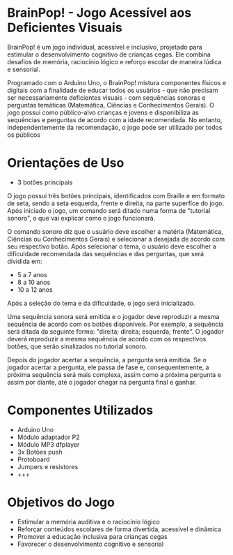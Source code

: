 # BrainPop! - Jogo Acessível aos Deficientes Visuais
BrainPop! é um jogo individual, acessível e inclusivo, projetado para estimular o desenvolvimento cognitivo de crianças cegas. Ele combina desafios de memória, raciocínio lógico e reforço escolar de maneira lúdica e sensorial.

Programado com o Arduíno Uno, o BrainPop! mistura componentes físicos e digitais com a finalidade de educar todos
os usuários - que não precisam ser necessariamente deficientes visuais - com sequências sonoras e perguntas temáticas
(Matemática, Ciências e Conhecimentos Gerais). O jogo possui como público-alvo crianças e jovens e disponibiliza
as sequências e perguntas de acordo com a idade recomendada. No entanto, independentemente da recomendação, o jogo
pode ser utilizado por todos os públicos

# Orientações de Uso
* 3 botões principais

O jogo possui três botões principais, identificados com Braille e em  formato de seta, sendo a seta esquerda, frente e direita, na parte superfíce do jogo. Após iniciado o jogo, um comando será ditado numa forma de "tutorial sonoro", o que vai explicar como o jogo funcionará.

O comando sonoro diz que o usuário deve escolher a matéria (Matemática, Ciências ou Conhecimentos Gerais) e selecionar a desejada de acordo 
com seu respectivo botão. Após selecionar o tema, o usuário deve escolher a dificuldade recomendada das sequências e das perguntas, que será dividida em:
* 5 a 7 anos
* 8 a 10 anos
* 10 a 12 anos

Após a seleção do tema e da dificuldade, o jogo será inicializado.

Uma sequência sonora será emitida e o jogador deve reproduzir a mesma sequência de acordo com os botões disponíveis. Por exemplo, a sequência será ditada 
da seguinte forma: "direita; direita; esquerda; frente". O jogador deverá reproduzir a mesma sequência de acordo com os respectivos botões, que serão sinalizados 
no tutorial sonoro.

Depois do jogador acertar a sequência, a pergunta será emitida. Se o jogador acertar a pergunta, ele passa de fase e, consequentemente, a próxima sequência será 
mais complexa, assim como a próxima pergunta e assim por diante, até o jogador chegar na pergunta final e ganhar. 

# Componentes Utilizados
* Arduino Uno
* Módulo adaptador P2
* Módulo MP3 dfplayer
* 3x Botões push
* Protoboard
* Jumpers e resistores
* +++

# Objetivos do Jogo
* Estimular a memória auditiva e o raciocínio lógico
* Reforçar conteúdos escolares de forma divertida, acessível e dinâmica
* Promover a educação inclusiva para crianças cegas
* Favorecer o desenvolvimento cognitivo e sensorial



